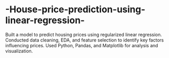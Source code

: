 # -House-price-prediction-using-linear-regression-
Built a model to predict housing prices using regularized linear regression. Conducted data cleaning, EDA, and feature selection to identify key factors influencing prices. Used Python, Pandas, and Matplotlib for analysis and visualization.
